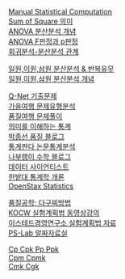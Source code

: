 <!-- 줄 바꾸는 명령어 : 행의 끝에 공백글자 2개 입력 or <br/> -->

[Manual Statistical Computation](https://graziano-raulin.com/tutorials/stat_comp/manual_comp.htm)  
[Sum of Square 의미](https://blog.naver.com/jaegyunjung/220869102447)  
[ANOVA 분산분석 개념](https://diseny.tistory.com/entry/%EB%B6%84%EC%82%B0%EB%B6%84%EC%84%9DANOVA%EB%A5%BC-%EC%9D%B4%ED%95%B4%ED%95%98%EB%8A%94-%EA%B0%80%EC%9E%A5-%EC%A2%8B%EC%9D%80-%EB%B0%A9%EB%B2%951)  
[ANOVA F판정과 p판정](https://www.statisticshowto.com/probability-and-statistics/f-statistic-value-test/#ANOVA)  
[회귀분석-분산분석 관계](https://blog.naver.com/definitice/221333302203)  

[일원,이원,삼원 분산분석 & 반복유무](https://blog.naver.com/iloveusm00/60015417328)  
[일원,이원,삼원 분산분석 개념](https://hazel01.tistory.com/15)

[Q-Net 기출문제](https://www.q-net.or.kr/cst006.do?id=cst00601&code=1203&gSite=Q&gId=)  
[가을여행 문제유형분석 ](https://blog.naver.com/jhlee1026200)  
[품질여행 문제풀이](https://blog.naver.com/muojsj)  
[의미를 이해하는 통계](https://diseny.tistory.com/entry/%EB%B6%84%EC%82%B0%EC%9C%BC%EB%A1%9C-%ED%8F%89%EA%B7%A0%EC%B0%A8%EC%9D%B4-%EA%B0%90%EC%A7%80%ED%95%98%EA%B8%B0)  
[박종선 품질 블로그](https://blog.naver.com/PostList.naver?blogId=james_parku&from=postList&categoryNo=54&parentCategoryNo=54)  
[통계판다 논문통계분석](https://blog.naver.com/lee-korea)  
[나부랭이 수학 블로그](https://math100.tistory.com/category/%ED%86%B5%EA%B3%84)  
[데이터 사이언티스트](https://recipesds.tistory.com/)  
[한밭대 통계학 개론](http://www.kocw.net/home/cview.do?cid=944a385c62aab5c2)  
[OpenStax Statistics](https://openstax.org/subjects/math#Statistics)  

[품질공학; 다구찌방법](http://www.q-engineering.pe.kr)  
[KOCW 실험계획법 동영상강의](http://www.kocw.net/home/cview.do?cid=89b305c20cf85265)  
[이스테드경영연구소 실험계획법 자료](https://blog.naver.com/lchry/220460661462)  
[PS-Lab 알짜자료실](http://www.ps-lab.co.kr/?page_id=1374)  

[Cp Cpk Pp Ppk](https://matthew530419.tistory.com/9) <!-- 단기/장기 Process능력 -->    
[Cpm Cpmk](https://blog.naver.com/syg6260/221484839672) <!-- Nominal 목표로부터의 편차 -->  
[Cmk Cgk](https://blog.naver.com/syg6260/221499118219) <!-- Machine능력지수, Gauge능력지수 -->  
